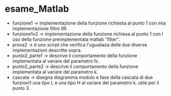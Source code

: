 # esame_Matlab

- funzione1 -> implementazione della funzione richiesta al punto 1 con mia implementazione filtro IIR.
- funzione1v2 -> implementazione della funzione richiesa al punto 1 con l uso della funzione preimplementata matlab "filter".
- prova2 -> è uno scirpt che verifica l'ugualiaza delle due diverse implementazioni descritte sopra.
- punto2_parte1 -> descrive il comportamento della funzione implementata al variare del parametro fc.
- punto2_parte2 -> descrive il comportamento della funzione implementata al variare del parametro k.
- cascata -> disegna diagramma modulo e fase della cascata di due funzioni1 una tipo L e una tipo H al variare del parametro k. utile per il punto 3.
